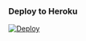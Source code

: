 ### Deploy to Heroku

[![Deploy](https://www.herokucdn.com/deploy/button.svg)](https://heroku.com/deploy?template=https://github.com/Pulsar8806/Sision)

